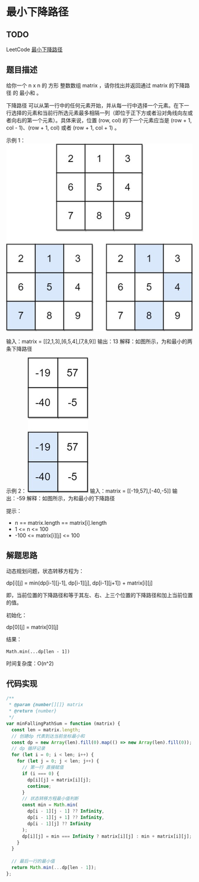 # 最小下降路径
## TODO
LeetCode [最小下降路径](https://leetcode-cn.com/problems/minimum-falling-path-sum/)



## 题目描述


给你一个 n x n 的 方形 整数数组 matrix ，请你找出并返回通过 matrix 的下降路径 的 最小和 。

下降路径 可以从第一行中的任何元素开始，并从每一行中选择一个元素。在下一行选择的元素和当前行所选元素最多相隔一列（即位于正下方或者沿对角线向左或者向右的第一个元素）。具体来说，位置 (row, col) 的下一个元素应当是 (row + 1, col - 1)、(row + 1, col) 或者 (row + 1, col + 1) 。

 

示例 1：
![alt text](./images/image-1.png)


输入：matrix = [[2,1,3],[6,5,4],[7,8,9]]
输出：13
解释：如图所示，为和最小的两条下降路径

示例 2：
![alt text](./images/image-5.png)
输入：matrix = [[-19,57],[-40,-5]]
输出：-59
解释：如图所示，为和最小的下降路径
 

提示：

- n == matrix.length == matrix[i].length
- 1 <= n <= 100
- -100 <= matrix[i][j] <= 100

## 解题思路

动态规划问题，状态转移方程为：

dp[i][j] = min(dp[i-1][j-1], dp[i-1][j], dp[i-1][j+1]) + matrix[i][j]

即，当前位置的下降路径和等于其左、右、上三个位置的下降路径和加上当前位置的值。

初始化：

dp[0][j] = matrix[0][j]

结果：

`Math.min(...dp[len - 1])`

时间复杂度：O(n^2)



## 代码实现

```js
/**
 * @param {number[][]} matrix
 * @return {number}
 */
var minFallingPathSum = function (matrix) {
  const len = matrix.length;
  // 创建dp 代表到达当前坐标最小和
  const dp = new Array(len).fill(0).map(() => new Array(len).fill(0));
  // dp 循环记录
  for (let i = 0; i < len; i++) {
    for (let j = 0; j < len; j++) {
      // 第一行 直接赋值
      if (i === 0) {
        dp[i][j] = matrix[i][j];
        continue;
      }
      // 状态转移方程最小值判断
      const min = Math.min(
        dp[i - 1][j - 1] ?? Infinity,
        dp[i - 1][j + 1] ?? Infinity,
        dp[i - 1][j] ?? Infinity
      );
      dp[i][j] = min === Infinity ? matrix[i][j] : min + matrix[i][j];
    }
  }

  // 最后一行的最小值
  return Math.min(...dp[len - 1]);
};
```